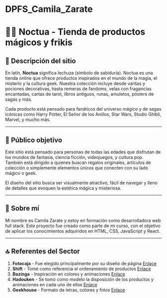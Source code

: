 # DPFS_Camila_Zarate
# 🧙‍♀️ Noctua - Tienda de productos mágicos y frikis

## 🌟 Descripción del sitio

En latín, **Noctua** significa lechuza (símbolo de sabiduría). 
Noctua es una tienda online que ofrece productos inspirados en el mundo de la magia, el misterio y la cultura geek. Nuestra colección incluye desde varitas y pociones decorativas, hasta remeras de fandoms, velas con fragancias encantadas, cartas de tarot, libros antiguos, runas, amuletos, pósters de sagas y más.

Cada producto está pensado para fanáticos del universo mágico y de sagas icónicas como Harry Potter, El Señor de los Anillos, Star Wars, Studio Ghibli, Marvel, y mucho más.

---

## 🎯 Público objetivo

Este sitio está pensado para personas de todas las edades que disfrutan de los mundos de fantasía, ciencia ficción, videojuegos, y cultura pop. También está dirigido a quienes buscan regalos originales, artículos de colección o simplemente elementos únicos que conecten con su lado mágico o geek.

El diseño del sitio busca ser visualmente atractivo, fácil de navegar y lleno de detalles que evoquen la estética mágica y misteriosa.

---

## 👩 Sobre mí

Mi nombre es Camila Zarate y estoy en formación como desarrolladora web full stack. Este proyecto fue creado como parte de mi curso, con el objetivo de aplicar los conocimientos adquiridos en HTML, CSS, JavaScript y React.

---

## 🔝 Referentes del Sector


1. **Fotocaja** - Fue elegido principalmente por su diseño de página <a href="https://www.fotocaja.com.ar/" target="_blank">Enlace</a> 
2. **Shift** - Tomé como referencia el ordenamiento de productos <a href="https://www.somosshift.com.ar/" target="_blank">Enlace</a>
3. **Bazinga** - Inspiración en colores y animaciones <a href="https://www.bazingatiendageek.com.ar/" target="_blank">Enlace</a>
4. **Hadouken** - Se tomó como modelo la disposición de los productos y animaciones en cada uno de ellos <a href="https://hadouken.com.ar/" target="_blank">Enlace</a>
5. **Geekhouse** - Formato de letras, colores y fotos <a href="https://www.geekhouse.com.ar/" target="_blank">Enlace</a>
